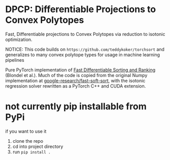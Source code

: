 # DPCP: Differentiable Projections to Convex Polytopes

Fast, Differentiable projections to Convex Polytopes via reduction to isotonic optimization.

NOTICE: This code builds on `https://github.com/teddykoker/torchsort` and generalizes 
to many convex polytope types for usage in machine learning pipelines

Pure PyTorch implementation of [Fast Differentiable Sorting and
Ranking](https://arxiv.org/abs/2002.08871) (Blondel et al.). Much of the code is
copied from the original Numpy implementation at
[google-research/fast-soft-sort](https://github.com/google-research/fast-soft-sort),
with the isotonic regression solver rewritten as a PyTorch C++ and CUDA
extension.

# not currently pip installable from PyPi
if you want to use it
1) clone the repo
2) cd into project directory
3) run `pip install .`
